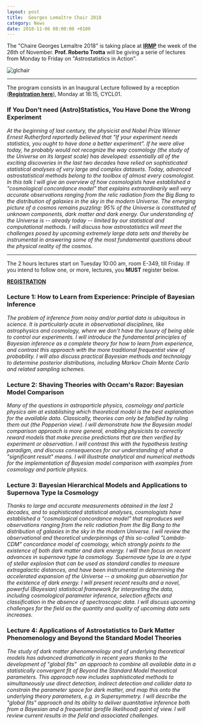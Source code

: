 ```yaml
---
layout: post
title:  Georges Lemaître Chair 2018
category: News
date: 2018-11-06 08:00:00 +0100
---
```


The "Chaire Georges Lemaître 2018" is taking place at
[**IRMP**](https://uclouvain.be/en/research-institutes/irmp) the week
of the 26th of November. **Prof. Roberto Trotta** will be giving a
serie of lectures from Monday to Friday on "Astrostatistics in
Action".

![glchair]({{site.baseurl}}/assets/images/glchair/gl2018.png)

---

The program consists in an Inaugural Lecture followed by a reception
([**Registration here**](https://agenda.irmp.ucl.ac.be/event/3164/)),
Monday at 16:15, CYCL01.

### If You Don't need (Astro)Statistics, You Have Done the Wrong Experiment 

*At the beginning of last century, the physicist and Nobel Prize
Winner Ernest Rutherford reportedly believed that "If your experiment
needs statistics, you ought to have done a better experiment". If he
were alive today, he probably would not recognize the way cosmology
(the study of the Universe on its largest scale) has developed:
essentially all of the exciting discoveries in the last two decades
have relied on sophisticated statistical analyses of very large and
complex datasets. Today, advanced astrostatistical methods belong to
the toolbox of almost every cosmologist.  In this talk I will give an
overview of how cosmologists have established a "cosmological
concordance model" that explains extraordinarily well very accurate
observations ranging from the relic radiation from the Big Bang to the
distribution of galaxies in the sky in the modern Universe. The
emerging picture of a cosmos remains puzzling: 95% of the Universe is
constituted of unknown components, dark matter and dark energy. Our
understanding of the Universe is -- already today -- limited by our
statistical and computational methods. I will discuss how
astrostatistics will meet the challenges posed by upcoming extremely
large data sets and thereby be instrumental in answering some of the
most fundamental questions about the physical reality of the cosmos.*

---

The 2 hours lectures start on Tuesday 10:00 am, room E-349, till
Friday. If you intend to follow one, or more, lectures, you **MUST**
register below.

[**REGISTRATION**](https://agenda.irmp.ucl.ac.be/event/3165/)



### Lecture 1: How to Learn from Experience: Principle of Bayesian Inference

*The problem of inference from noisy and/or partial data is ubiquitous
in science. It is particularly acute in observational disciplines,
like astrophysics and cosmology, where we don't have the luxury of
being able to control our experiments.  I will introduce the
fundamental principles of Bayesian inference as a complete theory for
how to learn from experience, and contrast this approach with the more
traditional frequentist view of probability. I will also discuss
practical Bayesian methods and technology to determine posterior
distributions, including Markov Chain Monte Carlo and related sampling
schemes.*


### Lecture 2: Shaving Theories with Occam's Razor: Bayesian Model Comparison

*Many of the questions in astroparticle physics, cosmology and
particle physics aim at establishing which theoretical model is the
best explanation for the available data.  Classically, theories can
only be falsified by ruling them out (the Popperian view). I will
demonstrate how the Bayesian model comparison approach is more
general, enabling physicists to correctly reward models that make
precise predictions that are then verified by experiment or
observation. I will contrast this with the hypothesis testing
paradigm, and discuss consequences for our understanding of what a
"significant result" means. I will illustrate analytical and numerical
methods for the implementation of Bayesian model comparison with
examples from cosmology and particle physics.*


### Lecture 3: Bayesian Hierarchical Models and Applications to Supernova Type Ia Cosmology

*Thanks to large and accurate measurements obtained in the last 2 decades, and to
sophisticated statistical analyses, cosmologists have established a "cosmological
concordance model" that reproduces well observations ranging from the relic radiation
from the Big Bang to the distribution of galaxies in the sky in the modern Universe. I will
review the observational and theoretical underpinnings of this so-called "Lambda-CDM"
concordance model of cosmology, which strongly points to the existence of both dark
matter and dark energy.
I will then focus on recent advances in supernova type Ia cosmology. Supernovae type Ia are
a type of stellar explosion that can be used as standard candles to measure extragalactic
distances, and have been instrumental in determining the accelerated expansion of the
Universe -- a smoking gun observation for the existence of dark energy. I will present recent
results and a novel, powerful (Bayesian) statistical framework for interpreting the data,
including cosmological parameter inference, selection effects and classification in the
absence of spectroscopic data. I will discuss upcoming challenges for the field as the
quantity and quality of upcoming data sets increases.*

### Lecture 4: Applications of Astrostatistics to Dark Matter Phenomenology and Beyond the Standard Model Theories

*The study of dark matter phenomenology and of underlying theoretical
models has advanced dramatically in recent years thanks to the
development of "global fits" ­ an approach to combine all available
data in a statistically convergent fit of Beyond the Standard Model
theoretical parameters. This approach now includes sophisticated
methods to simultaneously use direct detection, indirect detection and
collider data to constrain the parameter space for dark matter, and
map this onto the underlying theory parameters, e.g.  in
Supersymmetry.  I will describe the "global fits" approach and its
ability to deliver quantitative inference both from a Bayesian and a
frequentist (profile likelihood) point of view. I will review current
results in the field and associated challenges.*

